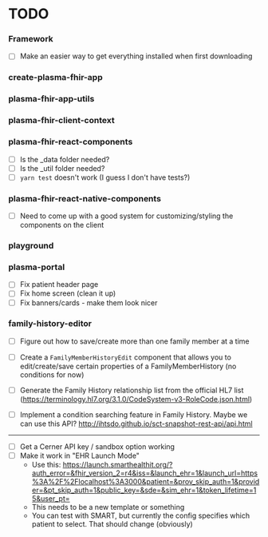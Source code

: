 # TODO

### Framework
- [ ] Make an easier way to get everything installed when first downloading

### create-plasma-fhir-app

### plasma-fhir-app-utils

### plasma-fhir-client-context

### plasma-fhir-react-components
- [ ] Is the _data folder needed?
- [ ] Is the _util folder needed?
- [ ] `yarn test` doesn't work (I guess I don't have tests?)

### plasma-fhir-react-native-components
- [ ] Need to come up with a good system for customizing/styling the components on the client

### playground

### plasma-portal
- [ ] Fix patient header page
- [ ] Fix home screen (clean it up)
- [ ] Fix banners/cards - make them look nicer

### family-history-editor
- [ ] Figure out how to save/create more than one family member at a time
- [ ] Create a `FamilyMemberHistoryEdit` component that allows you to edit/create/save certain properties of a FamilyMemberHistory (no conditions for now)
- [ ] Generate the Family History relationship list from the official HL7 list (https://terminology.hl7.org/3.1.0/CodeSystem-v3-RoleCode.json.html)
- [ ] Implement a condition searching feature in Family History. Maybe we can use this API? http://ihtsdo.github.io/sct-snapshot-rest-api/api.html




___
- [ ] Get a Cerner API key / sandbox option working
- [ ] Make it work in "EHR Launch Mode"
   - Use this: https://launch.smarthealthit.org/?auth_error=&fhir_version_2=r4&iss=&launch_ehr=1&launch_url=https%3A%2F%2Flocalhost%3A3000&patient=&prov_skip_auth=1&provider=&pt_skip_auth=1&public_key=&sde=&sim_ehr=1&token_lifetime=15&user_pt=
   - This needs to be a new template or something
   - You can test with SMART, but currently the config specifies which patient to select. That should change (obviously)

